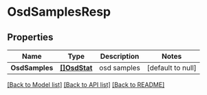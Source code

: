 # OsdSamplesResp

## Properties
Name | Type | Description | Notes
------------ | ------------- | ------------- | -------------
**OsdSamples** | [**[]OsdStat**](OsdStat.md) | osd samples | [default to null]

[[Back to Model list]](../README.md#documentation-for-models) [[Back to API list]](../README.md#documentation-for-api-endpoints) [[Back to README]](../README.md)


